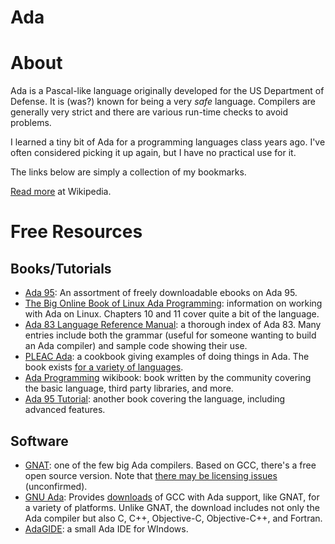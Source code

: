 # Ada

# About

Ada is a Pascal-like language originally developed for the US Department of Defense. It is (was?) known for being a very _safe_ language. Compilers are generally very strict and there are various run-time checks to avoid problems.

I learned a tiny bit of Ada for a programming languages class years ago. I've often considered picking it up again, but I have no practical use for it.

The links below are simply a collection of my bookmarks.

[Read more](https://en.wikipedia.org/wiki/Ada_(programming_language)) at Wikipedia.

# Free Resources

## Books/Tutorials

+ [Ada 95](http://www.computer-books.us/ada95.php): An assortment of freely downloadable ebooks on Ada 95.
+ [The Big Online Book of Linux Ada Programming](http://www.pegasoft.ca/resources/boblap/book.html): information on working with Ada on Linux. Chapters 10 and 11 cover quite a bit of the language.
+ [Ada 83 Language Reference Manual](http://archive.adaic.com/standards/83lrm/html/lrm-IDX.html): a thorough index of Ada 83. Many entries include both the grammar (useful for someone wanting to build an Ada compiler) and sample code showing their use.
+ [PLEAC Ada](http://pleac.sourceforge.net/pleac_ada/index.html): a cookbook giving examples of doing things in Ada. The book exists [for a variety of languages](http://pleac.sourceforge.net).
+ [Ada Programming](https://en.wikibooks.org/wiki/Ada_Programming) wikibook: book written by the community covering the basic language, third party libraries, and more.
+ [Ada 95 Tutorial](http://www.infres.enst.fr/~pautet/Ada95/a95list.htm): another book covering the language, including advanced features.

## Software

+ [GNAT](http://libre.adacore.com): one of the few big Ada compilers. Based on GCC, there's a free open source version. Note that [there may be licensing issues](http://gnuada.sourceforge.net/pmwiki.php/Main/GMGPL) (unconfirmed).
+ [GNU Ada](http://gnuada.sourceforge.net): Provides [downloads](http://sourceforge.net/projects/gnuada/files/) of GCC with Ada support, like GNAT, for a variety of platforms. Unlike GNAT, the download includes not only the Ada compiler but also C, C++, Objective-C, Objective-C++, and Fortran.
+ [AdaGIDE](http://adagide.martincarlisle.com/index.html): a small Ada IDE for WIndows.

